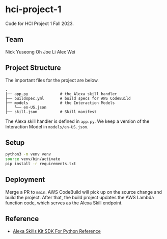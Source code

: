 # hci-project-1

Code for HCI Project 1 Fall 2023.

## Team
Nick Yuseong Oh
Joe Li
Alex Wei

## Project Structure
The important files for the project are below.
```
.
├── app.py              # the Alexa skill handler
├── buildspec.yml       # build specs for AWS CodeBuild
├── models              # the Interaction Models
│   └── en-US.json
├── skill.json          # Skill manifest
```

The Alexa skill handler is defined in `app.py`.
We keep a version of the Interaction Model in `models/en-US.json`.


## Setup
```bash
python3 -m venv venv
source venv/bin/activate
pip install -r requirements.txt
```

## Deployment
Merge a PR to `main`. AWS CodeBuild will pick up on the source change and build the project.
After that, the build project updates the AWS Lambda function code, which serves as the Alexa Skill endpoint.


## Reference
* [Alexa Skills Kit SDK For Python Reference](https://alexa-skills-kit-python-sdk.readthedocs.io/en/latest/api/)